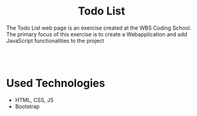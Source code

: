 <h1 align="center">Todo List</h1>
The Todo List web page is an exercise created at the WBS Coding School. <br/>
The primary focus of this exercise is to create a Webapplication and add JavaScript functionalities to the project


<br/><br/>

# Used Technologies
- HTML, CSS, JS
- Bootstrap
